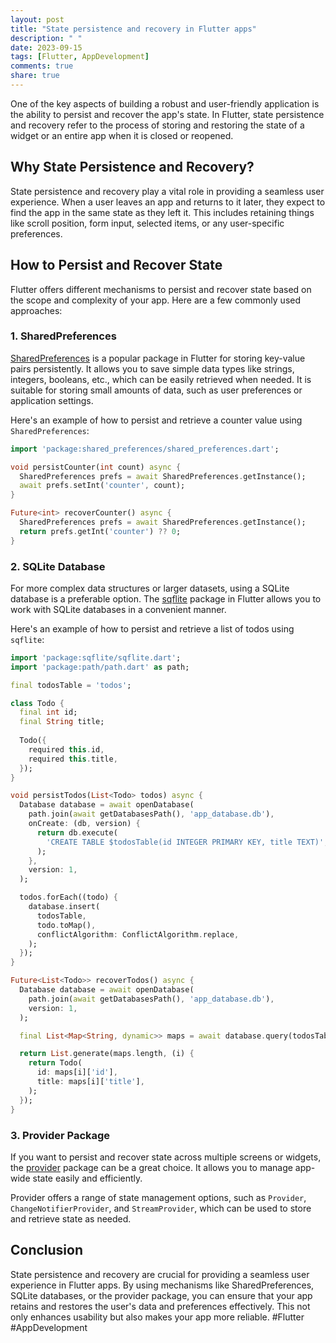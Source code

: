 ```yaml
---
layout: post
title: "State persistence and recovery in Flutter apps"
description: " "
date: 2023-09-15
tags: [Flutter, AppDevelopment]
comments: true
share: true
---
```


One of the key aspects of building a robust and user-friendly application is the ability to persist and recover the app's state. In Flutter, state persistence and recovery refer to the process of storing and restoring the state of a widget or an entire app when it is closed or reopened.

## Why State Persistence and Recovery?

State persistence and recovery play a vital role in providing a seamless user experience. When a user leaves an app and returns to it later, they expect to find the app in the same state as they left it. This includes retaining things like scroll position, form input, selected items, or any user-specific preferences.

## How to Persist and Recover State

Flutter offers different mechanisms to persist and recover state based on the scope and complexity of your app. Here are a few commonly used approaches:

### 1. SharedPreferences

[SharedPreferences](https://pub.dev/packages/shared_preferences) is a popular package in Flutter for storing key-value pairs persistently. It allows you to save simple data types like strings, integers, booleans, etc., which can be easily retrieved when needed. It is suitable for storing small amounts of data, such as user preferences or application settings.

Here's an example of how to persist and retrieve a counter value using `SharedPreferences`:

```dart
import 'package:shared_preferences/shared_preferences.dart';

void persistCounter(int count) async {
  SharedPreferences prefs = await SharedPreferences.getInstance();
  await prefs.setInt('counter', count);
}

Future<int> recoverCounter() async {
  SharedPreferences prefs = await SharedPreferences.getInstance();
  return prefs.getInt('counter') ?? 0;
}
```

### 2. SQLite Database

For more complex data structures or larger datasets, using a SQLite database is a preferable option. The [sqflite](https://pub.dev/packages/sqflite) package in Flutter allows you to work with SQLite databases in a convenient manner.

Here's an example of how to persist and retrieve a list of todos using `sqflite`:

```dart
import 'package:sqflite/sqflite.dart';
import 'package:path/path.dart' as path;

final todosTable = 'todos';

class Todo {
  final int id;
  final String title;
  
  Todo({
    required this.id,
    required this.title,
  });
}

void persistTodos(List<Todo> todos) async {
  Database database = await openDatabase(
    path.join(await getDatabasesPath(), 'app_database.db'),
    onCreate: (db, version) {
      return db.execute(
        'CREATE TABLE $todosTable(id INTEGER PRIMARY KEY, title TEXT)',
      );
    },
    version: 1,
  );

  todos.forEach((todo) {
    database.insert(
      todosTable,
      todo.toMap(),
      conflictAlgorithm: ConflictAlgorithm.replace,
    );
  });
}

Future<List<Todo>> recoverTodos() async {
  Database database = await openDatabase(
    path.join(await getDatabasesPath(), 'app_database.db'),
    version: 1,
  );

  final List<Map<String, dynamic>> maps = await database.query(todosTable);

  return List.generate(maps.length, (i) {
    return Todo(
      id: maps[i]['id'],
      title: maps[i]['title'],
    );
  });
}
```

### 3. Provider Package

If you want to persist and recover state across multiple screens or widgets, the [provider](https://pub.dev/packages/provider) package can be a great choice. It allows you to manage app-wide state easily and efficiently.

Provider offers a range of state management options, such as `Provider`, `ChangeNotifierProvider`, and `StreamProvider`, which can be used to store and retrieve state as needed.

## Conclusion

State persistence and recovery are crucial for providing a seamless user experience in Flutter apps. By using mechanisms like SharedPreferences, SQLite databases, or the provider package, you can ensure that your app retains and restores the user's data and preferences effectively. This not only enhances usability but also makes your app more reliable. #Flutter #AppDevelopment